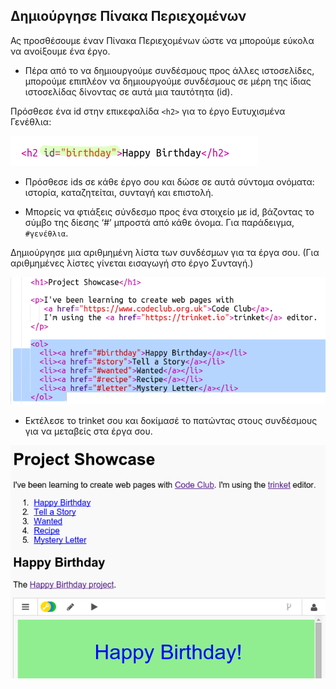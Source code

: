 ## Δημιούργησε Πίνακα Περιεχομένων

Ας προσθέσουμε έναν Πίνακα Περιεχομένων ώστε να μπορούμε εύκολα να ανοίξουμε ένα έργο.

+ Πέρα από το να δημιουργούμε συνδέσμους προς άλλες ιστοσελίδες, μπορούμε επιπλέον να δημιουργούμε συνδέσμους σε μέρη της ίδιας ιστοσελίδας δίνοντας σε αυτά μια ταυτότητα (id). 

Πρόσθεσε ένα id στην επικεφαλίδα `<h2>` για το έργο Ευτυχισμένα Γενέθλια:

![screenshot](images/showcase-id.png)

+ Πρόσθεσε ids σε κάθε έργο σου και δώσε σε αυτά σύντομα ονόματα: ιστορία, καταζητείται, συνταγή και επιστολή.

+ Μπορείς να φτιάξεις σύνδεσμο προς ένα στοιχείο με id, βάζοντας το σύμβο της δίεσης ‘#’ μπροστά από κάθε όνομα. Για παράδειγμα, `#γενέθλια`.

Δημιούργησε μια αριθμημένη λίστα των συνδέσμων για τα έργα σου. (Για αριθμημένες λίστες γίνεται εισαγωγή στο έργο Συνταγή.)

![screenshot](images/showcase-list.png)

+ Εκτέλεσε το trinket σου και δοκίμασέ το πατώντας στους συνδέσμους για να μεταβείς στα έργα σου. 

![screenshot](images/showcase-list-output.png)